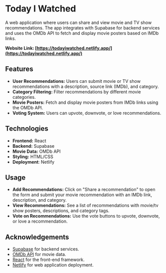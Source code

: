 # Today I Watched

A web application where users can share and view movie and TV show recommendations. The app integrates with Supabase for backend services and uses the OMDb API to fetch and display movie posters based on IMDb links. 

**Website Link: [https://todayiwatched.netlify.app/](https://todayiwatched.netlify.app/)**

## Features

- **User Recommendations:** Users can submit movie or TV show recommendations with a description, source link (IMDb), and category.
- **Category Filtering:** Filter recommendations by different movie categories.
- **Movie Posters:** Fetch and display movie posters from IMDb links using the OMDb API.
- **Voting System:** Users can upvote, downvote, or love recommendations.

## Technologies

- **Frontend:** React
- **Backend:** Supabase
- **Movie Data:** OMDb API
- **Styling:** HTML/CSS
- **Deployment**: Netlify

## Usage

- **Add Recommendations:** Click on "Share a recommendation" to open the form and submit your movie recommendation with an IMDb link, description, and category.
- **View Recommendations:** See a list of recommendations with movie/tv show posters, descriptions, and category tags.
- **Vote on Recommendations:** Use the vote buttons to upvote, downvote, or love a recommendation.

## Acknowledgements

- [Supabase](https://supabase.io/) for backend services.
- [OMDb API](https://www.omdbapi.com/) for movie data.
- [React](https://reactjs.org/) for the front-end framework.
- [Netlify](https://www.netlify.com/) for web application deployment.
